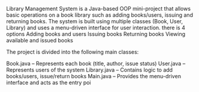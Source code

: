 Library Management System is a Java-based OOP mini-project that allows basic operations on a book library such as adding books/users,
issuing and returning books. The system is built using multiple classes (Book, User, Library) and uses a menu-driven interface for user interaction.
there is 4 options
Adding books and users
Issuing books
Returning books
Viewing available and issued books

The project is divided into the following main classes:

Book.java – Represents each book (title, author, issue status)
User.java – Represents users of the system
Library.java – Contains logic to add books/users, issue/return books
Main.java – Provides the menu-driven interface and acts as the entry poi
